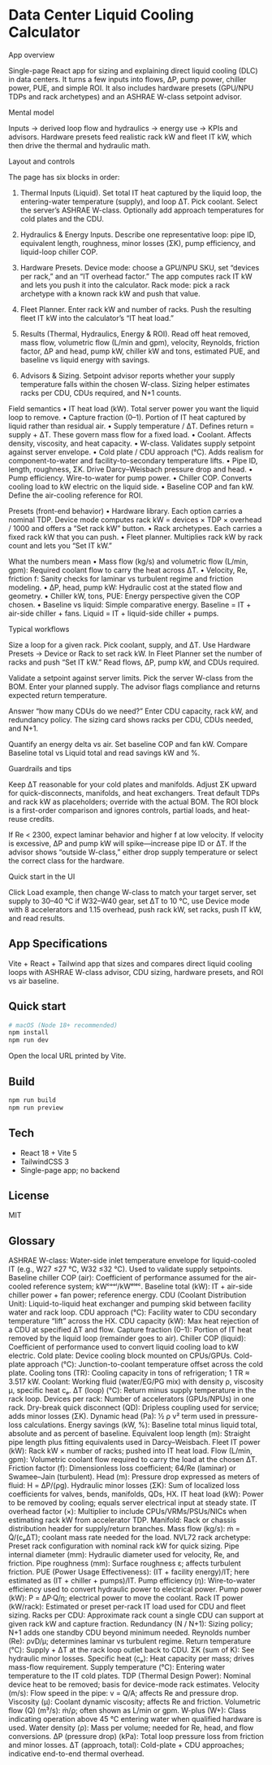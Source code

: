 # Data Center Liquid Cooling Calculator

App overview

Single-page React app for sizing and explaining direct liquid cooling (DLC) in data centers. It turns a few inputs into flows, ΔP, pump power, chiller power, PUE, and simple ROI. It also includes hardware presets (GPU/NPU TDPs and rack archetypes) and an ASHRAE W-class setpoint advisor.

Mental model

Inputs → derived loop flow and hydraulics → energy use → KPIs and advisors. Hardware presets feed realistic rack kW and fleet IT kW, which then drive the thermal and hydraulic math.

Layout and controls

The page has six blocks in order:

1) Thermal Inputs (Liquid). Set total IT heat captured by the liquid loop, the entering-water temperature (supply), and loop ΔT. Pick coolant. Select the server’s ASHRAE W-class. Optionally add approach temperatures for cold plates and the CDU.

2) Hydraulics & Energy Inputs. Describe one representative loop: pipe ID, equivalent length, roughness, minor losses (ΣK), pump efficiency, and liquid-loop chiller COP.

3) Hardware Presets.
Device mode: choose a GPU/NPU SKU, set “devices per rack,” and an “IT overhead factor.” The app computes rack IT kW and lets you push it into the calculator.
Rack mode: pick a rack archetype with a known rack kW and push that value.

4) Fleet Planner. Enter rack kW and number of racks. Push the resulting fleet IT kW into the calculator’s “IT heat load.”

5) Results (Thermal, Hydraulics, Energy & ROI). Read off heat removed, mass flow, volumetric flow (L/min and gpm), velocity, Reynolds, friction factor, ΔP and head, pump kW, chiller kW and tons, estimated PUE, and baseline vs liquid energy with savings.

6) Advisors & Sizing.
Setpoint advisor reports whether your supply temperature falls within the chosen W-class. Sizing helper estimates racks per CDU, CDUs required, and N+1 counts.

Field semantics
	•	IT heat load (kW). Total server power you want the liquid loop to remove.
	•	Capture fraction (0–1). Portion of IT heat captured by liquid rather than residual air.
	•	Supply temperature / ΔT. Defines return = supply + ΔT. These govern mass flow for a fixed load.
	•	Coolant. Affects density, viscosity, and heat capacity.
	•	W-class. Validates supply setpoint against server envelope.
	•	Cold plate / CDU approach (°C). Adds realism for component-to-water and facility-to-secondary temperature lifts.
	•	Pipe ID, length, roughness, ΣK. Drive Darcy–Weisbach pressure drop and head.
	•	Pump efficiency. Wire-to-water for pump power.
	•	Chiller COP. Converts cooling load to kW electric on the liquid side.
	•	Baseline COP and fan kW. Define the air-cooling reference for ROI.

Presets (front-end behavior)
	•	Hardware library. Each option carries a nominal TDP. Device mode computes rack kW = devices × TDP × overhead / 1000 and offers a “Set rack kW” button.
	•	Rack archetypes. Each carries a fixed rack kW that you can push.
	•	Fleet planner. Multiplies rack kW by rack count and lets you “Set IT kW.”

What the numbers mean
	•	Mass flow (kg/s) and volumetric flow (L/min, gpm): Required coolant flow to carry the heat across ΔT.
	•	Velocity, Re, friction f: Sanity checks for laminar vs turbulent regime and friction modeling.
	•	ΔP, head, pump kW: Hydraulic cost at the stated flow and geometry.
	•	Chiller kW, tons, PUE: Energy perspective given the COP chosen.
	•	Baseline vs liquid: Simple comparative energy. Baseline = IT + air-side chiller + fans. Liquid = IT + liquid-side chiller + pumps.

Typical workflows

Size a loop for a given rack.
Pick coolant, supply, and ΔT. Use Hardware Presets → Device or Rack to set rack kW. In Fleet Planner set the number of racks and push “Set IT kW.” Read flows, ΔP, pump kW, and CDUs required.

Validate a setpoint against server limits.
Pick the server W-class from the BOM. Enter your planned supply. The advisor flags compliance and returns expected return temperature.

Answer “how many CDUs do we need?”
Enter CDU capacity, rack kW, and redundancy policy. The sizing card shows racks per CDU, CDUs needed, and N+1.

Quantify an energy delta vs air.
Set baseline COP and fan kW. Compare Baseline total vs Liquid total and read savings kW and %.

Guardrails and tips

Keep ΔT reasonable for your cold plates and manifolds. Adjust ΣK upward for quick-disconnects, manifolds, and heat exchangers. Treat default TDPs and rack kW as placeholders; override with the actual BOM. The ROI block is a first-order comparison and ignores controls, partial loads, and heat-reuse credits.

If Re < 2300, expect laminar behavior and higher f at low velocity. If velocity is excessive, ΔP and pump kW will spike—increase pipe ID or ΔT. If the advisor shows “outside W-class,” either drop supply temperature or select the correct class for the hardware.

Quick start in the UI

Click Load example, then change W-class to match your target server, set supply to 30–40 °C if W32–W40 gear, set ΔT to 10 °C, use Device mode with 8 accelerators and 1.15 overhead, push rack kW, set racks, push IT kW, and read results.


## App Specifications

Vite + React + Tailwind app that sizes and compares direct liquid cooling loops with ASHRAE W-class advisor, CDU sizing, hardware presets, and ROI vs air baseline.

## Quick start

```bash
# macOS (Node 18+ recommended)
npm install
npm run dev
```

Open the local URL printed by Vite.

## Build

```bash
npm run build
npm run preview
```

## Tech
- React 18 + Vite 5
- TailwindCSS 3
- Single-page app; no backend

## License
MIT

## Glossary

ASHRAE W-class: Water-side inlet temperature envelope for liquid-cooled IT (e.g., W27 ≤27 °C, W32 ≤32 °C). Used to validate supply setpoints.
Baseline chiller COP (air): Coefficient of performance assumed for the air-cooled reference system; kWᶜᵒᵒˡ/kWᵉˡᵉᶜ.
Baseline total (kW): IT + air-side chiller power + fan power; reference energy.
CDU (Coolant Distribution Unit): Liquid-to-liquid heat exchanger and pumping skid between facility water and rack loop.
CDU approach (°C): Facility water to CDU secondary temperature “lift” across the HX.
CDU capacity (kW): Max heat rejection of a CDU at specified ΔT and flow.
Capture fraction (0–1): Portion of IT heat removed by the liquid loop (remainder goes to air).
Chiller COP (liquid): Coefficient of performance used to convert liquid cooling load to kW electric.
Cold plate: Device cooling block mounted on CPUs/GPUs.
Cold-plate approach (°C): Junction-to-coolant temperature offset across the cold plate.
Cooling tons (TR): Cooling capacity in tons of refrigeration; 1 TR ≈ 3.517 kW.
Coolant: Working fluid (water/EG/PG mix) with density ρ, viscosity μ, specific heat cₚ.
ΔT (loop) (°C): Return minus supply temperature in the rack loop.
Devices per rack: Number of accelerators (GPUs/NPUs) in one rack.
Dry-break quick disconnect (QD): Dripless coupling used for service; adds minor losses (ΣK).
Dynamic head (Pa): ½ ρ v² term used in pressure-loss calculations.
Energy savings (kW, %): Baseline total minus liquid total, absolute and as percent of baseline.
Equivalent loop length (m): Straight pipe length plus fitting equivalents used in Darcy–Weisbach.
Fleet IT power (kW): Rack kW × number of racks; pushed into IT heat load.
Flow (L/min, gpm): Volumetric coolant flow required to carry the load at the chosen ΔT.
Friction factor (f): Dimensionless loss coefficient; 64/Re (laminar) or Swamee–Jain (turbulent).
Head (m): Pressure drop expressed as meters of fluid: H = ΔP/(ρg).
Hydraulic minor losses (ΣK): Sum of localized loss coefficients for valves, bends, manifolds, QDs, HX.
IT heat load (kW): Power to be removed by cooling; equals server electrical input at steady state.
IT overhead factor (×): Multiplier to include CPUs/VRMs/PSUs/NICs when estimating rack kW from accelerator TDP.
Manifold: Rack or chassis distribution header for supply/return branches.
Mass flow (kg/s): ṁ = Q̇/(cₚΔT); coolant mass rate needed for the load.
NVL72 rack archetype: Preset rack configuration with nominal rack kW for quick sizing.
Pipe internal diameter (mm): Hydraulic diameter used for velocity, Re, and friction.
Pipe roughness (mm): Surface roughness ε; affects turbulent friction.
PUE (Power Usage Effectiveness): (IT + facility energy)/IT; here estimated as (IT + chiller + pumps)/IT.
Pump efficiency (η): Wire-to-water efficiency used to convert hydraulic power to electrical power.
Pump power (kW): P = ΔP·Q/η; electrical power to move the coolant.
Rack IT power (kW/rack): Estimated or preset per-rack IT load used for CDU and fleet sizing.
Racks per CDU: Approximate rack count a single CDU can support at given rack kW and capture fraction.
Redundancy (N / N+1): Sizing policy; N+1 adds one standby CDU beyond minimum needed.
Reynolds number (Re): ρvD/μ; determines laminar vs turbulent regime.
Return temperature (°C): Supply + ΔT at the rack loop outlet back to CDU.
ΣK (sum of K): See hydraulic minor losses.
Specific heat (cₚ): Heat capacity per mass; drives mass-flow requirement.
Supply temperature (°C): Entering water temperature to the IT cold plates.
TDP (Thermal Design Power): Nominal device heat to be removed; basis for device-mode rack estimates.
Velocity (m/s): Flow speed in the pipe: v = Q/A; affects Re and pressure drop.
Viscosity (μ): Coolant dynamic viscosity; affects Re and friction.
Volumetric flow (Q) (m³/s): ṁ/ρ; often shown as L/min or gpm.
W-plus (W+): Class indicating operation above 45 °C entering water when qualified hardware is used.
Water density (ρ): Mass per volume; needed for Re, head, and flow conversions.
ΔP (pressure drop) (kPa): Total loop pressure loss from friction and minor losses.
ΔT (approach, total): Cold-plate + CDU approaches; indicative end-to-end thermal overhead.
